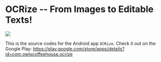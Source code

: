 # OCRize -- From Images to Editable Texts!
![](https://github.com/registercosmo/Owls_Eye/blob/master/OCRize%20Banner.png)

This is the source codes for the Android app `OCRize`. Check it out on the Google Play: https://play.google.com/store/apps/details?id=com.owlscoffeehouse.ocrize 
